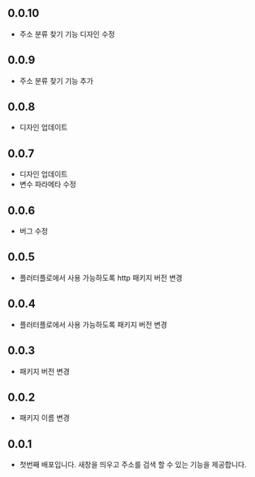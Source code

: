 ## 0.0.10

* 주소 분류 찾기 기능 디자인 수정


## 0.0.9

* 주소 분류 찾기 기능 추가

## 0.0.8

* 디자인 업데이트


## 0.0.7

* 디자인 업데이트
* 변수 파라메타 수정


## 0.0.6

* 버그 수정

## 0.0.5

* 플러터플로에서 사용 가능하도록 http 패키지 버전 변경

## 0.0.4

* 플러터플로에서 사용 가능하도록 패키지 버전 변경

## 0.0.3

* 패키지 버전 변경

## 0.0.2

* 패키지 이름 변경


## 0.0.1

* 첫번째 배포입니다. 새창을 띄우고 주소를 검색 할 수 있는 기능을 제공합니다.
